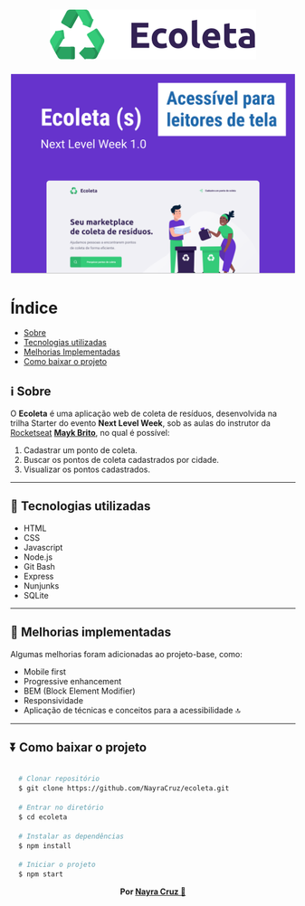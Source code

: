 <h1 align="center">
  <img src="public/assets/logo.svg" alt="Logo do Ecoleta">
</h1>

<img src="public/assets/capa-formulario-acessivel.png" alt="Capa do Ecoleta sobre o formulário acessível">

# Índice

- [Sobre](#information_source-sobre)
- [Tecnologias utilizadas](#-tecnologias-utilizadas)
- [Melhorias Implementadas](#diamond_shape_with_a_dot_inside-melhorias-implementadas)
- [Como baixar o projeto](#arrow_double_down-como-baixar-o-projeto)

## :information_source: Sobre

O **Ecoleta** é uma aplicação web de coleta de resíduos, desenvolvida na trilha Starter do evento **Next Level Week**, sob as aulas do instrutor da [Rocketseat](https://rocketseat.com.br/) **[Mayk Brito](https://github.com/maykbrito)**, no qual é possível:

1. Cadastrar um ponto de coleta.
1. Buscar os pontos de coleta cadastrados por cidade.
1. Visualizar os pontos cadastrados.

---

## 🚀 Tecnologias utilizadas
- HTML
- CSS
- Javascript
- Node.js
- Git Bash
- Express
- Nunjunks
- SQLite

---

## :diamond_shape_with_a_dot_inside: Melhorias implementadas
Algumas melhorias foram adicionadas ao projeto-base, como:
- Mobile first
- Progressive enhancement
- BEM (Block Element Modifier)
- Responsividade
- Aplicação de técnicas e conceitos para a acessibilidade 🔝

---

## :arrow_double_down: Como baixar o projeto

```bash
  
  # Clonar repositório
  $ git clone https://github.com/NayraCruz/ecoleta.git
  
  # Entrar no diretório
  $ cd ecoleta
  
  # Instalar as dependências
  $ npm install
  
  # Iniciar o projeto
  $ npm start
```


<p align="center"><strong>Por <a href="https://www.linkedin.com/in/nayra-cruz/">Nayra Cruz 💁</a></strong></p>
